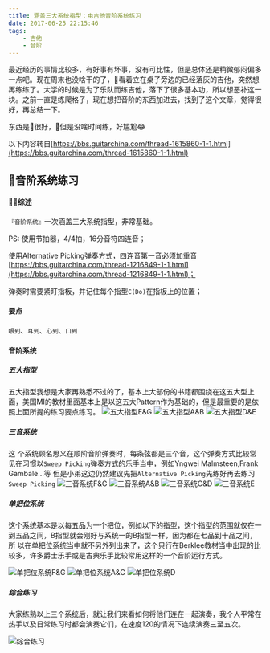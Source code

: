 ```yaml
---
title: 涵盖三大系统指型：电吉他音阶系统练习
date: 2017-06-25 22:15:46
tags:
    - 吉他
    - 音阶
---
```


最近经历的事情比较多，有好事有坏事，没有可比性，但是总体还是稍微郁闷偏多一点吧。现在周末也没啥干的了，看着立在桌子旁边的已经落灰的吉他，突然想再练练了。大学的时候是为了乐队而练吉他，落下了很多基本功，所以想恶补这一块。之前一直是练爬格子，现在想把音阶的东西加进去，找到了这个文章，觉得很好，再总结一下。<!--more-->

东西是很好，但是没啥时间练，好尴尬😂

以下内容转自[https://bbs.guitarchina.com/thread-1615860-1-1.html](https://bbs.guitarchina.com/thread-1615860-1-1.html)

## 音阶系统练习

#### 综述

`『音阶系统』`一次涵盖三大系统指型，非常基础。  

PS: 使用节拍器，4/4拍，16分音符四连音；

使用Alternative Picking弹奏方式，四连音第一音必须加重音[https://bbs.guitarchina.com/thread-1216849-1-1.html](https://bbs.guitarchina.com/thread-1216849-1-1.html)；

弹奏时需要紧盯指板，并记住每个指型`C(Do)`在指板上的位置；

#### 要点
`眼到`、`耳到`、`心到`、`口到`

#### 音阶系统

##### 五大指型
五大指型我想是大家再熟悉不过的了，基本上大部份的书籍都围绕在这五大型上面，美国MI的教材里面基本上是以这五大Pattern作为基础的，但是最重要的是依照上面所提的练习要点练习。
![五大指型E&G](1E&G.jpg)
![五大指型A&B](1A&B.jpg)
![五大指型D&E](1D&E.jpg)

##### 三音系统
这 个系统顾名思义在顺阶音阶弹奏时，每条弦都是三个音，这个弹奏方式比较常见在习惯以`Sweep Picking`弹奏方式的乐手当中，例如Yngwei Malmsteen,Frank Gambale…等 但是小弟这边仍然建议先把`Alternative Picking`先练好再去练习`Sweep Picking`
![三音系统F&G](2F&G.jpg)
![三音系统A&B](2A&B.jpg)
![三音系统C&D](2C&D.jpg)
![三音系统E](2E.jpg)

##### 单把位系统
这个系统基本是以每五品为一个把位，例如以下的指型，这个指型的范围就仅在一到五品之间，B指型就会刚好与系统一的B指型一样，因为都在七品到十品之间，所 以在单把位系统当中就不另外列出来了，这个只行在Berklee教材当中出现的比较多，许多爵士乐手或是古典乐手比较常用这样的一个音阶运行方式。

![单把位系统F&G](3F&G.jpg)
![单把位系统A&C](3A&C.jpg)
![单把位系统D](3D.jpg)

##### 综合练习

大家练熟以上三个系统后，就让我们来看如何将他们连在一起演奏，我个人平常在热手以及日常练习时都会演奏它们，在速度120的情况下连续演奏三至五次。

![综合练习](Total.jpg)